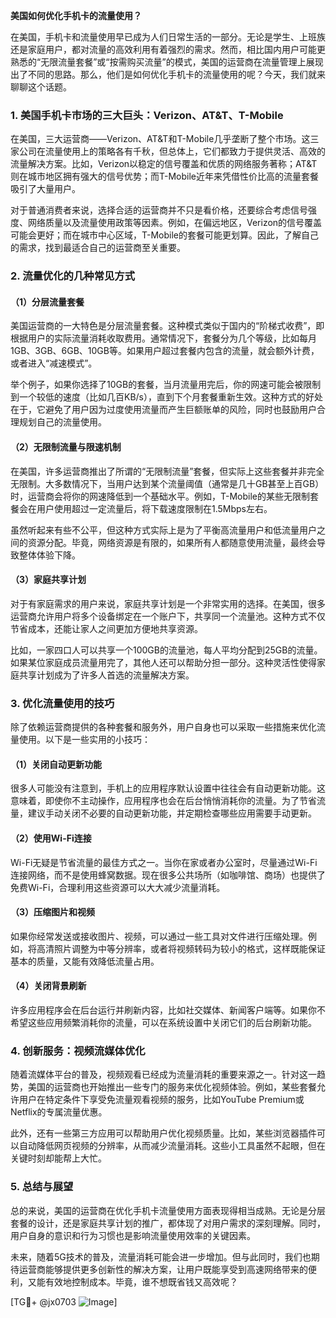 **美国如何优化手机卡的流量使用？**

在美国，手机卡和流量使用早已成为人们日常生活的一部分。无论是学生、上班族还是家庭用户，都对流量的高效利用有着强烈的需求。然而，相比国内用户可能更熟悉的“无限流量套餐”或“按需购买流量”的模式，美国的运营商在流量管理上展现出了不同的思路。那么，他们是如何优化手机卡的流量使用的呢？今天，我们就来聊聊这个话题。

### **1. 美国手机卡市场的三大巨头：Verizon、AT&T、T-Mobile**
在美国，三大运营商——Verizon、AT&T和T-Mobile几乎垄断了整个市场。这三家公司在流量使用上的策略各有千秋，但总体上，它们都致力于提供灵活、高效的流量解决方案。比如，Verizon以稳定的信号覆盖和优质的网络服务著称；AT&T则在城市地区拥有强大的信号优势；而T-Mobile近年来凭借性价比高的流量套餐吸引了大量用户。

对于普通消费者来说，选择合适的运营商并不只是看价格，还要综合考虑信号强度、网络质量以及流量使用政策等因素。例如，在偏远地区，Verizon的信号覆盖可能会更好；而在城市中心区域，T-Mobile的套餐可能更划算。因此，了解自己的需求，找到最适合自己的运营商至关重要。

### **2. 流量优化的几种常见方式**
#### **（1）分层流量套餐**
美国运营商的一大特色是分层流量套餐。这种模式类似于国内的“阶梯式收费”，即根据用户的实际流量消耗收取费用。通常情况下，套餐分为几个等级，比如每月1GB、3GB、6GB、10GB等。如果用户超过套餐内包含的流量，就会额外计费，或者进入“减速模式”。

举个例子，如果你选择了10GB的套餐，当月流量用完后，你的网速可能会被限制到一个较低的速度（比如几百KB/s），直到下个月套餐重新生效。这种方式的好处在于，它避免了用户因为过度使用流量而产生巨额账单的风险，同时也鼓励用户合理规划自己的流量使用。

#### **（2）无限制流量与限速机制**
在美国，许多运营商推出了所谓的“无限制流量”套餐，但实际上这些套餐并非完全无限制。大多数情况下，当用户达到某个流量阈值（通常是几十GB甚至上百GB）时，运营商会将你的网速降低到一个基础水平。例如，T-Mobile的某些无限制套餐会在用户使用超过一定流量后，将下载速度限制在1.5Mbps左右。

虽然听起来有些不公平，但这种方式实际上是为了平衡高流量用户和低流量用户之间的资源分配。毕竟，网络资源是有限的，如果所有人都随意使用流量，最终会导致整体体验下降。

#### **（3）家庭共享计划**
对于有家庭需求的用户来说，家庭共享计划是一个非常实用的选择。在美国，很多运营商允许用户将多个设备绑定在一个账户下，共享同一个流量池。这种方式不仅节省成本，还能让家人之间更加方便地共享资源。

比如，一家四口人可以共享一个100GB的流量池，每人平均分配到25GB的流量。如果某位家庭成员流量用完了，其他人还可以帮助分担一部分。这种灵活性使得家庭共享计划成为了许多人首选的流量解决方案。

### **3. 优化流量使用的技巧**
除了依赖运营商提供的各种套餐和服务外，用户自身也可以采取一些措施来优化流量使用。以下是一些实用的小技巧：

#### **（1）关闭自动更新功能**
很多人可能没有注意到，手机上的应用程序默认设置中往往会有自动更新功能。这意味着，即使你不主动操作，应用程序也会在后台悄悄消耗你的流量。为了节省流量，建议手动关闭不必要的自动更新功能，并定期检查哪些应用需要手动更新。

#### **（2）使用Wi-Fi连接**
Wi-Fi无疑是节省流量的最佳方式之一。当你在家或者办公室时，尽量通过Wi-Fi连接网络，而不是使用蜂窝数据。现在很多公共场所（如咖啡馆、商场）也提供了免费Wi-Fi，合理利用这些资源可以大大减少流量消耗。

#### **（3）压缩图片和视频**
如果你经常发送或接收图片、视频，可以通过一些工具对文件进行压缩处理。例如，将高清照片调整为中等分辨率，或者将视频转码为较小的格式，这样既能保证基本的质量，又能有效降低流量占用。

#### **（4）关闭背景刷新**
许多应用程序会在后台运行并刷新内容，比如社交媒体、新闻客户端等。如果你不希望这些应用频繁消耗你的流量，可以在系统设置中关闭它们的后台刷新功能。

### **4. 创新服务：视频流媒体优化**
随着流媒体平台的普及，视频观看已经成为流量消耗的重要来源之一。针对这一趋势，美国的运营商也开始推出一些专门的服务来优化视频体验。例如，某些套餐允许用户在特定条件下享受免流量观看视频的服务，比如YouTube Premium或Netflix的专属流量优惠。

此外，还有一些第三方应用可以帮助用户优化视频质量。比如，某些浏览器插件可以自动降低网页视频的分辨率，从而减少流量消耗。这些小工具虽然不起眼，但在关键时刻却能帮上大忙。

### **5. 总结与展望**
总的来说，美国的运营商在优化手机卡流量使用方面表现得相当成熟。无论是分层套餐的设计，还是家庭共享计划的推广，都体现了对用户需求的深刻理解。同时，用户自身的意识和行为习惯也是影响流量使用效率的关键因素。

未来，随着5G技术的普及，流量消耗可能会进一步增加。但与此同时，我们也期待运营商能够提供更多创新性的解决方案，让用户既能享受到高速网络带来的便利，又能有效地控制成本。毕竟，谁不想既省钱又高效呢？

[TG💪+ @jx0703 ![Image](https://github.com/user-attachments/assets/dbca1d08-cadb-493c-b0ec-ad6f7a83f270)]